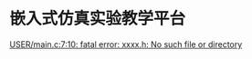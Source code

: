 # 嵌入式仿真实验教学平台

[USER/main.c:7:10: fatal error: xxxx.h: No such file or directory](<USER-main.c-7-10- fatal error-/USER-main.c-7-10- fatal error- xxxx.h- No such fil.md> "USER/main.c:7:10: fatal error: xxxx.h: No such file or directory")

